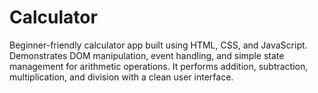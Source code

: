 # Calculator
Beginner-friendly calculator app built using HTML, CSS, and JavaScript. Demonstrates DOM manipulation, event handling, and simple state management for arithmetic operations. It performs addition, subtraction, multiplication, and division with a clean user interface.
